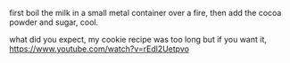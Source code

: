 first boil the milk in a small metal container over a fire, then add the cocoa powder and sugar, cool.

what did you expect, my cookie recipe was too long but if you want it,
https://www.youtube.com/watch?v=rEdl2Uetpvo